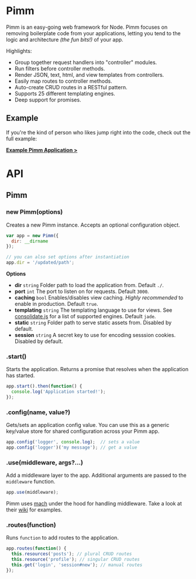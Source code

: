 Pimm
====

Pimm is an easy-going web framework for Node. Pimm focuses on removing boilerplate code from your
applications, letting you tend to the logic and architecture _(the fun bits!)_ of your app.

Highlights:

- Group together request handlers into "controller" modules.
- Run filters before controller methods.
- Render JSON, text, html, and view templates from controllers.
- Easily map routes to controller methods.
- Auto-create CRUD routes in a RESTful pattern.
- Supports 25 different templating engines.
- Deep support for promises.

## Example

If you're the kind of person who likes jump right into the code, check out the full example:

__[Example Pimm Application >](https://github.com/stevenschobert/pimm/tree/master/example)__


API
===

## Pimm

### new Pimm(options)

Creates a new Pimm instance. Accepts an optional configuration object.

```js
var app = new Pimm({
  dir: __dirname
});

// you can also set options after instantiation
app.dir = '/updated/path';
```

**Options**

- **dir** `string` Folder path to load the application from. Default `./`.
- **port** `int` The port to listen on for requests. Default `3000`.
- **caching** `bool` Enables/disables view caching. _Highly recommended_ to enable in
  production. Default `true`.
- **templating** `string` The templating language to use for views. See
  [consolidate.js](https://github.com/visionmedia/consolidate.js/) for a list of supported engines.
  Default `jade`.
- **static** `string` Folder path to serve static assets from. Disabled by default.
- **session** `string` A secret key to use for encoding sesssion cookies. Disabled by default.

### .start()

Starts the application. Returns a promise that resolves when the application has started.

```js
app.start().then(function() {
  console.log('Application started!');
});
```

### .config(name, value?)

Gets/sets an application config value. You can use this as a generic key/value store for shared
configuration across your Pimm app.

```js
app.config('logger', console.log);  // sets a value
app.config('logger')('my message'); // get a value
```

### .use(middleware, args?...)

Add a middleware layer to the app. Additional arguments are passed to the `middleware` function.

```js
app.use(middleware);
```

Pimm uses [mach](https://github.com/mjackson/mach) under the hood for handling middleware. Take a
look at their [wiki](https://github.com/mjackson/mach/wiki/Middleware) for examples.

### .routes(function)

Runs `function` to add routes to the application.

```js
app.routes(function() {
  this.resources('posts'); // plural CRUD routes
  this.resource('profile'); // singular CRUD routes
  this.get('login', 'session#new'); // manual routes
});
```
